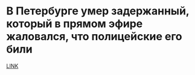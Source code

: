 # В Петербурге умер задержанный, который в прямом эфире жаловался, что полицейские его били



[LINK](https://varlamov.ru/2795875.html)